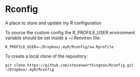 Rconfig
===

A place to store and update my R configuration

To source the custom config the R\_PROFILE\_USER environment   
variable should be set inside a ~/.Renviron file: 

    R_PROFILE_USER=~/Dropbox/.myR/Rconfig/sw.Rprofile

To create a local clone of the repository:

    git clone https://github.com/stevenworthington/Rconfig.git ~/Dropbox/.myR/Rconfig
